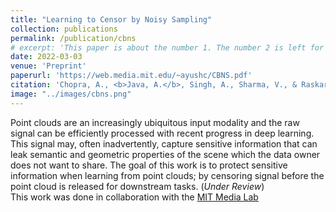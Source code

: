 ```yaml
---
title: "Learning to Censor by Noisy Sampling"
collection: publications
permalink: /publication/cbns
# excerpt: 'This paper is about the number 1. The number 2 is left for future work.'
date: 2022-03-03
venue: 'Preprint'
paperurl: 'https://web.media.mit.edu/~ayushc/CBNS.pdf'
citation: 'Chopra, A., <b>Java, A.</b>, Singh, A., Sharma, V., & Raskar, R. (2022). Learning to Censor by Noisy Sampling.'
image: "../images/cbns.png"
---
```

Point clouds are an increasingly ubiquitous input modality and the raw signal can be efficiently processed with recent progress in deep learning. This signal may, often inadvertently, capture sensitive information that can leak semantic and geometric properties of the scene which the data owner does not want to share. The goal of this work is to protect sensitive information when learning from point clouds; by censoring signal before the point cloud is released for downstream tasks. (<i>Under Review</i>) <br>
This work was done in collaboration with the [MIT Media Lab](https://www.media.mit.edu/)
